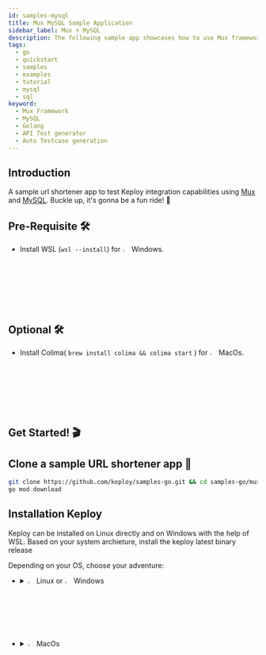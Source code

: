```yaml
---
id: samples-mysql
title: Mux MySQL Sample Application
sidebar_label: Mux + MySQL
description: The following sample app showcases how to use Mux framework and the Keploy Platform.
tags:
  - go
  - quickstart
  - samples
  - examples
  - tutorial
  - mysql
  - sql
keyword:
  - Mux Framework
  - MySQL
  - Golang
  - API Test generator
  - Auto Testcase generation
---
```


## Introduction

A sample url shortener app to test Keploy integration capabilities using [Mux](https://github.com/gorilla/mux) and [MySQL](https://www.mysql.com/). Buckle up, it's gonna be a fun ride! 🎢

## Pre-Requisite 🛠️

- Install WSL (`wsl --install`) for <img src="/docs/img/os/windows.png" alt="Windows" width="3%" /> Windows.

## Optional 🛠️

- Install Colima( `brew install colima && colima start` ) for <img src="/docs/img/os/macos.png" alt="MacOS" width="3%" /> MacOs.

## Get Started! 🎬

## Clone a sample URL shortener app 🧪

```bash
git clone https://github.com/keploy/samples-go.git && cd samples-go/mux-mysql
go mod download
```

## Installation Keploy

Keploy can be installed on Linux directly and on Windows with the help of WSL. Based on your system archieture, install the keploy latest binary release

Depending on your OS, choose your adventure:

- <details>
   <summary><img src="/docs/img/os/linux.png" alt="Linux" width="3%" /> Linux or <img src="/docs/img/os/windows.png" alt="Windows" width="3%" /> Windows</summary>

  Alright, let's equip ourselves with the **latest Keploy binary**:

  ```bash
  curl --silent --location "https://github.com/keploy/keploy/releases/latest/download/keploy_linux_amd64.tar.gz" | tar xz -C /tmp
  sudo mkdir -p /usr/local/bin && sudo mv /tmp/keploy /usr/local/bin && keploy
  ```

  If everything goes right, your screen should look a bit like this:

   <img src="/docs/img/code-snippets/install-keploy-logs.png" alt="Test Case Generator" width="50%" />

  Moving on...

   <details>
   <summary style={{ fontWeight: 'bold', fontSize: '1.17em', marginLeft: '0.5em' }}>Run App on 🐧 Linux / WSL </summary>

  ### Start MySQL Instance

  Start the MySQL instance

  ```bash
    docker run -p 3306:3306 --rm --name mysql --network keploy-network -e MYSQL_ROOT_PASSWORD=my-secret-pw -d mysql:latest
  ```

  ### Capture the Testcases

  Now, we will create the binary of our application:-

  ```zsh
  export ConnectionString="root:my-secret-pw@tcp(localhost:3306)/mysql"
  go build -o main
  ```

  Once we have our binary file ready,this command will start the recording of API calls using ebpf:-

  ```shell
  sudo -E keploy record -c "./main"
  ```

  Make API Calls using Hoppscotch, Postman or cURL command. Keploy with capture those calls to generate the test-suites containing testcases and data mocks.

  ### Generate testcases

  To generate testcases we just need to make some API calls. You can use [Postman](https://www.postman.com/), [Hoppscotch](https://hoppscotch.io/), or simply `curl`

  #### Generate shortened url

  ```bash
  '{
  curl --request POST \
    --url http://localhost:8082/url \
    --header 'content-type: application/json' \
    --data '{
    "url": "https://github.com"
  }'
  ```

  this will return the shortened url. The ts would automatically be ignored during testing because it'll always be different.

  ```bash
  {"message":"Converted","link":"http://localhost:8080/link/1","status":true}
  ```

  #### Access all the shortened urls

  1. By using Curl Command

  ```bash
  curl localhost:8080/all
  ```

  Now both these API calls were captured as **editable** testcases and written to `keploy/tests` folder. The keploy directory would also have `mocks` file that contains all the outputs of MySQL operations. Here's what the folder structure look like:

  ![Testcase](/img/mux-mysql-keploy-record.png)

  Now, let's see the magic! ✨💫

  Want to see if everything works as expected?

  ## Run the Testcases

  Now let's run the test mode (in the echo-sql directory, not the Keploy directory).

  ```shell
  sudo -E keploy test -c "./main" --delay 10
  ```

  output should look like

  ![Testrun](/img/mux-mysql-keploy-tests.png)

  So no need to setup fake database/apis MySQL or write mocks for them. Keploy automatically mocks them and, **The application thinks it's talking to MySQL 😄**

  ## Wrapping it up 🎉

  Congrats on the journey so far! You've seen Keploy's power, flexed your coding muscles, and had a bit of fun too! Now, go out there and keep exploring, innovating, and creating! Remember, with the right tools and a sprinkle of fun, anything's possible.😊🚀

  Happy coding! ✨👩‍💻👨‍💻✨

   </details>

   <details>
   <summary style={{ fontWeight: 'bold', fontSize: '1.17em', marginLeft: '0.5em' }}> Run App with <img src="/docs/img/os/docker.png" alt="Docker Container" width="3%" /> Docker </summary>

  ## Let's start the MySQL Instance

  Start the MySQL instance:-

  ```zsh
    docker run -p 3306:3306 --rm --name mysql -e MYSQL_ROOT_PASSWORD=my-secret-pw -d mysql:latest
  ```

  Now, we will create the docker image of our application:-

  ```zsh
  docker build -t url-short .
  ```

  ## Capture the Testcases

  ```zsh
  keploy record -c "docker run -p 8080:8080 --name urlshort --rm --network keploy-network url-short:latest"
  ```

  ![Testcase](https://github.com/heyyakash/samples-go/assets/85030597/2b4f3c04-4631-4f9a-b317-7fdb6db87879)

  ### Generate testcases

  To genereate testcases we just need to make some API calls. You can use Postman, Hoppscotch, or simply curl

  1. Generate shortned url

  ```bash
  curl --request POST \
    --url http://localhost:8082/url \
    --header 'content-type: application/json' \
    --data '{
    "url": "https://google.com"
  }'
  ```

  this will return the shortened url.

  ```json
  {
  curl -X POST localhost:8080/create -H "Content-Type: application/json" -d '{"link":"https://google.com"}'
  }
  ```

  2. Redirect to original url from shòrtened url

  ```bash
  curl localhost:8080/links/1
  ```

  Now, let's see the magic! 🪄💫

  Now both these API calls were captured as a testcase and should be visible on the Keploy CLI. You should be seeing an app named keploy folder with the test cases we just captured and data mocks created

  ## Run the captured testcases

  Now that we have our testcase captured, run the test file.

  ```zsh
  keploy test -c "sudo docker run -p 8082:8082 --net keploy-network --name echoSqlApp echo-app:1.0 echoSqlApp" --delay 10
  ```

  So no need to setup dependencies like mongoDB, web-go locally or write mocks for your testing.

  The application thinks it's talking to mongoDB 😄

  We will get output something like this:
  ![Testrun](https://github.com/heyyakash/samples-go/assets/85030597/472cab5e-9687-4fc5-bd57-3c52f56feedf)

  ## Wrapping it up 🎉

  Congrats on the journey so far! You've seen Keploy's power, flexed your coding muscles, and had a bit of fun too! Now, go out there and keep exploring, innovating, and creating! Remember, with the right tools and a sprinkle of fun, anything's possible.😊🚀

  Happy coding! ✨👩‍💻👨‍💻✨
   </details>

   </details>

- <details>
   <summary><img src="/docs/img/os/macos.png" alt="MacOS" width="3%" /> MacOs </summary>

  Dive straight in, but first in case you're using **Keploy** with **Colima**, give it a gentle nudge with (`colima start`). Let's make sure it's awake and ready for action!

  ### Use Keploy with Docker-Desktop

  Note: To run Keploy on MacOS through [Docker](https://docs.docker.com/desktop/release-notes/#4252) the version must be `4.25.2` or above.

  #### Creating Docker Volume

  ```bash
  docker volume create --driver local --opt type=debugfs --opt device=debugfs debugfs
  ```

  ### Use Keploy with Colima

  ## Let's start the MySQL Instance

  Using the docker-compose file we will start our instance:-

  ```zsh
  docker run -p 3306:3306 --rm --name mysql --network keploy-network -e MYSQL_ROOT_PASSWORD=my-secret-pw -d mysql:latest
  ```

  Now, we will create the docker image of our application:-

  ```zsh
  docker build -t url-short .
  ```

  ## Capture the Testcases

  ```zsh
  keploy record -c "docker run -p 8080:8080 --name urlshort --rm --network keploy-network url-short:latest"
  ```

  ![Testcase](https://github.com/heyyakash/samples-go/assets/85030597/2b4f3c04-4631-4f9a-b317-7fdb6db87879)

  ### Generate testcases

  To genereate testcases we just need to make some API calls. You can use Postman, Hoppscotch, or simply curl

  1. Generate shortned url

  ```bash
  curl --request POST \
    --url http://localhost:8082/url \
    --header 'content-type: application/json' \
    --data '{
    "url": "https://google.com"
  }'
  ```

  this will return the shortened url.

  ```json
  {
    "message": "Converted",
    "link": "http://localhost:8080/link/1",
    "status": true
  }
  ```

  2. Redirect to original url from shòrtened url

  ```
  curl --request GET \
    --url http://localhost:8082/Lhr4BWAi
  ```

  Now, let's see the magic! 🪄💫

  Now both these API calls were captured as a testcase and should be visible on the Keploy CLI. You should be seeing an app named keploy folder with the test cases we just captured and data mocks created

  ## Run the captured testcases

  Now that we have our testcase captured, run the test file.

  ```zsh
   keploy record -c "docker run -p 8080:8080 --name urlshort --rm --network keploy-network url-short:latest"
  ```

  So no need to setup dependencies like MySQL, web-go locally or write mocks for your testing.

  The application thinks it's talking to MySQL 😄

  We will get output something like this:
  ![Testrun](/img/mux-mysql-keploy-tests.png)

  ## Wrapping it up 🎉

  Congrats on the journey so far! You've seen Keploy's power, flexed your coding muscles, and had a bit of fun too! Now, go out there and keep exploring, innovating, and creating! Remember, with the right tools and a sprinkle of fun, anything's possible.😊🚀

  Happy coding! ✨👩‍💻👨‍💻✨

   </details>
